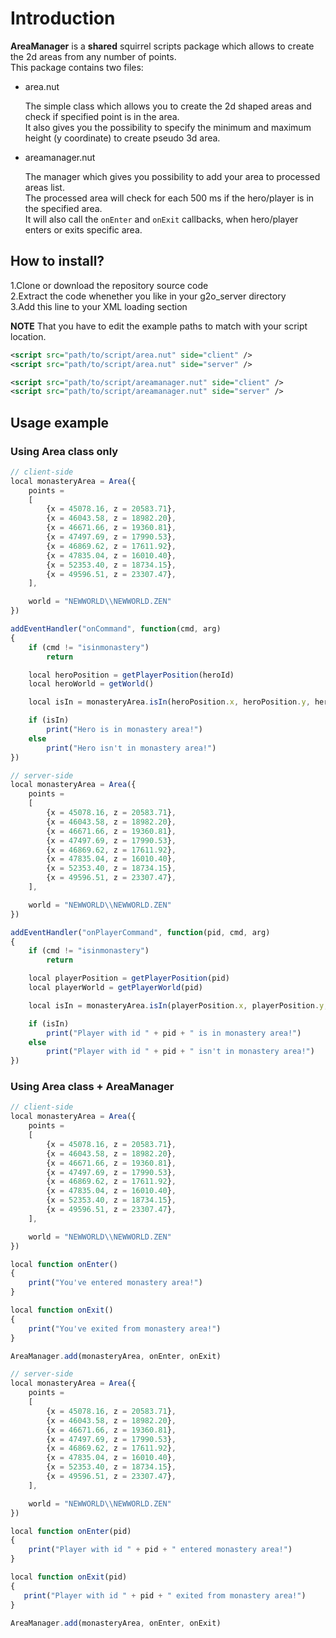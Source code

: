 # Introduction

**AreaManager** is a **shared** squirrel scripts package which allows to create the 2d areas from any number of points.  
This package contains two files:

- area.nut
    
    The simple class which allows you to create the 2d shaped areas and check if specified point is in the area.  
    It also gives you the possibility to specify the minimum and maximum height (y coordinate) to create pseudo 3d area.

- areamanager.nut

    The manager which gives you possibility to add your area to processed areas list.  
    The processed area will check for each 500 ms if the hero/player is in the specified area.  
    It will also call the ``onEnter`` and ``onExit`` callbacks, when hero/player enters or exits specific area.

## How to install?

1.Clone or download the repository source code  
2.Extract the code whenether you like in your g2o_server directory  
3.Add this line to your XML loading section  

**NOTE** That you have to edit the example paths to match with your script location.

```xml
<script src="path/to/script/area.nut" side="client" />
<script src="path/to/script/area.nut" side="server" />

<script src="path/to/script/areamanager.nut" side="client" />
<script src="path/to/script/areamanager.nut" side="server" />
```

## Usage example

### Using Area class only

```js
// client-side
local monasteryArea = Area({
    points = 
    [
        {x = 45078.16, z = 20583.71},
        {x = 46043.58, z = 18982.20},
        {x = 46671.66, z = 19360.81},
        {x = 47497.69, z = 17990.53},
        {x = 46869.62, z = 17611.92},
        {x = 47835.04, z = 16010.40},
        {x = 52353.40, z = 18734.15},
        {x = 49596.51, z = 23307.47},
    ],

    world = "NEWWORLD\\NEWWORLD.ZEN"
})

addEventHandler("onCommand", function(cmd, arg)
{
    if (cmd != "isinmonastery")
        return

    local heroPosition = getPlayerPosition(heroId)
    local heroWorld = getWorld()

    local isIn = monasteryArea.isIn(heroPosition.x, heroPosition.y, heroPosition.z, heroWorld)

    if (isIn)
        print("Hero is in monastery area!")
    else
        print("Hero isn't in monastery area!")
})
```

```js
// server-side
local monasteryArea = Area({
    points = 
    [
        {x = 45078.16, z = 20583.71},
        {x = 46043.58, z = 18982.20},
        {x = 46671.66, z = 19360.81},
        {x = 47497.69, z = 17990.53},
        {x = 46869.62, z = 17611.92},
        {x = 47835.04, z = 16010.40},
        {x = 52353.40, z = 18734.15},
        {x = 49596.51, z = 23307.47},
    ],

    world = "NEWWORLD\\NEWWORLD.ZEN"
})

addEventHandler("onPlayerCommand", function(pid, cmd, arg)
{
    if (cmd != "isinmonastery")
        return

    local playerPosition = getPlayerPosition(pid)
    local playerWorld = getPlayerWorld(pid)

    local isIn = monasteryArea.isIn(playerPosition.x, playerPosition.y, playerPosition.z, playerWorld)

    if (isIn)
        print("Player with id " + pid + " is in monastery area!")
    else
        print("Player with id " + pid + " isn't in monastery area!")
})
```

### Using Area class + AreaManager

```js
// client-side
local monasteryArea = Area({
    points = 
    [
        {x = 45078.16, z = 20583.71},
        {x = 46043.58, z = 18982.20},
        {x = 46671.66, z = 19360.81},
        {x = 47497.69, z = 17990.53},
        {x = 46869.62, z = 17611.92},
        {x = 47835.04, z = 16010.40},
        {x = 52353.40, z = 18734.15},
        {x = 49596.51, z = 23307.47},
    ],

    world = "NEWWORLD\\NEWWORLD.ZEN"
})

local function onEnter()
{
    print("You've entered monastery area!")
}

local function onExit()
{
    print("You've exited from monastery area!")
}

AreaManager.add(monasteryArea, onEnter, onExit)
```

```js
// server-side
local monasteryArea = Area({
    points = 
    [
        {x = 45078.16, z = 20583.71},
        {x = 46043.58, z = 18982.20},
        {x = 46671.66, z = 19360.81},
        {x = 47497.69, z = 17990.53},
        {x = 46869.62, z = 17611.92},
        {x = 47835.04, z = 16010.40},
        {x = 52353.40, z = 18734.15},
        {x = 49596.51, z = 23307.47},
    ],

    world = "NEWWORLD\\NEWWORLD.ZEN"
})

local function onEnter(pid)
{
    print("Player with id " + pid + " entered monastery area!")
}

local function onExit(pid)
{
   print("Player with id " + pid + " exited from monastery area!")
}

AreaManager.add(monasteryArea, onEnter, onExit)
```